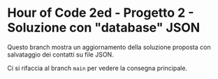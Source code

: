 # Hour of Code 2ed - Progetto 2 - Soluzione con "database" JSON

Questo branch mostra un aggiornamento della soluzione proposta con salvataggio dei contatti su file JSON.

Ci si rifaccia al branch `main` per vedere la consegna principale.